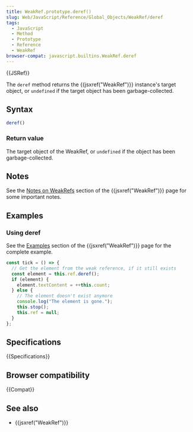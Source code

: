```yaml
---
title: WeakRef.prototype.deref()
slug: Web/JavaScript/Reference/Global_Objects/WeakRef/deref
tags:
  - JavaScript
  - Method
  - Prototype
  - Reference
  - WeakRef
browser-compat: javascript.builtins.WeakRef.deref
---
```

{{JSRef}}

The `deref` method returns the {{jsxref("WeakRef")}} instance's target
object, or `undefined` if the target object has been garbage-collected.

## Syntax

```js
deref()
```

### Return value

The target object of the WeakRef, or `undefined` if the object has been
garbage-collected.

## Notes

See the
[Notes on WeakRefs](/en-US/docs/Web/JavaScript/Reference/Global_Objects/WeakRef#notes_on_weakrefs)
section of the {{jsxref("WeakRef")}} page for some important notes.

## Examples

### Using deref

See the
[Examples](/en-US/docs/Web/JavaScript/Reference/Global_Objects/WeakRef#examples)
section of the {{jsxref("WeakRef")}} page for the complete example.

```js
const tick = () => {
  // Get the element from the weak reference, if it still exists
  const element = this.ref.deref();
  if (element) {
    element.textContent = ++this.count;
  } else {
    // The element doesn't exist anymore
    console.log("The element is gone.");
    this.stop();
    this.ref = null;
  }
};
```

## Specifications

{{Specifications}}

## Browser compatibility

{{Compat}}

## See also

- {{jsxref("WeakRef")}}
